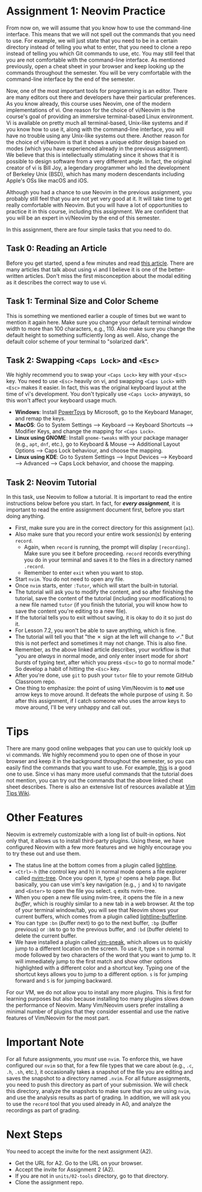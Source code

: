 # Assignment 1: Neovim Practice

From now on, we will assume that you know how to use the command-line interface. This means that we
will not spell out the commands that you need to use. For example, we will just state that you need
to be in a certain directory instead of telling you what to enter, that you need to clone a repo
instead of telling you which Git commands to use, etc. You may still feel that you are not
comfortable with the command-line interface. As mentioned previously, open a cheat sheet in your
browser and keep looking up the commands throughout the semester. You will be very comfortable with
the command-line interface by the end of the semester.

Now, one of the most important tools for programming is an editor. There are many editors out there
and developers have their particular preferences. As you know already, this course uses Neovim, one
of the modern implementations of vi. One reason for the choice of vi/Neovim is the course's goal of
providing an immersive terminal-based Linux environment. Vi is available on pretty much all
terminal-based, Unix-like systems and if you know how to use it, along with the command-line
interface, you will have no trouble using any Unix-like systems out there. Another reason for the
choice of vi/Neovim is that it shows a unique editor design based on modes (which you have
experienced already in the previous assignment). We believe that this is intellectually stimulating
since it shows that it is possible to design software from a very different angle. In fact, the
original creator of vi is Bill Joy, a legendary programmer who led the development of Berkeley Unix
(BSD), which has many modern descendants including Apple's OSs like macOS and iOS.

Although you had a chance to use Neovim in the previous assignment, you probably still feel that you
are not yet very good at it. It will take time to get really comfortable with Neovim. But you will
have a lot of opportunities to practice it in this course, including this assignment. We are
confident that you will be an expert in vi/Neovim by the end of this semester.

In this assignment, there are four simple tasks that you need to do.

## Task 0: Reading an Article

Before you get started, spend a few minutes and read [this
article](http://www.viemu.com/a-why-vi-vim.html). There are many articles that talk about using vi
and I believe it is one of the better-written articles. Don't miss the first misconception about the
modal editing as it describes the correct way to use vi.

## Task 1: Terminal Size and Color Scheme

This is something we mentioned earlier a couple of times but we want to mention it again here. Make
sure you change your default terminal window width to more than 100 characters, e.g., 110. Also make
sure you change the default height to something sufficiently long as well. Also, change the default
color scheme of your terminal to "solarized dark".

## Task 2: Swapping `<Caps Lock>` and `<Esc>`

We highly recommend you to swap your `<Caps Lock>` key with your `<Esc>` key. You need to use
`<Esc>` heavily on vi, and swapping `<Caps Lock>` with `<Esc>` makes it easier. In fact, this was
the original keyboard layout at the time of vi's development. You don't typically use `<Caps Lock>`
anyways, so this won't affect your keyboard usage much.

* **Windows**: Install [PowerToys](https://github.com/microsoft/PowerToys) by Microsoft, go to the
  Keyboard Manager, and remap the keys.
* **MacOS**: Go to System Settings --> Keyboard --> Keyboard Shortcuts --> Modifier Keys, and change
  the mapping for `<Caps Lock>`.
* **Linux using GNOME**: Install `gnome-tweaks` with your package manager (e.g., `apt`, `dnf`,
  etc.), go to Keyboard & Mouse --> Additional Layout Options --> Caps Lock behaviour, and choose
  the mapping.
* **Linux using KDE**: Go to System Settings --> Input Devices --> Keyboard --> Advanced --> Caps
  Lock behavior, and choose the mapping.

## Task 2: Neovim Tutorial

In this task, use Neovim to follow a tutorial. It is important to read the entire instructions below
before you start. In fact, for ***every assignment***, it is important to read the entire assignment
document first, before you start doing anything.

* First, make sure you are in the correct directory for this assignment (`a1`).
* Also make sure that you record your entire work session(s) by entering `record`.
    * Again, when `record` is running, the prompt will display `[recording]`. Make sure you see it
      before proceeding. `record` records everything you do in your terminal and saves it to the
      files in a directory named `.record`.
    * Remember to enter `exit` when you want to stop.
* Start `nvim`. You do not need to open any file.
* Once `nvim` starts, enter `:Tutor`, which will start the built-in tutorial.
* The tutorial will ask you to modify the content, and so after finishing the tutorial, save the
  content of the tutorial (including your modifications) to a new file named `tutor` (if you finish
  the tutorial, you will know how to save the content you're editing to a new file).
* If the tutorial tells you to exit without saving, it is okay to do it so just do it.
* For Lesson 7.2, you won't be able to save anything, which is fine.
* The tutorial will tell you that "the ✗ sign at the left will change to ✓." But this is not perfect
  and sometimes it may not change. This is also fine.
* Remember, as the above linked article describes, your workflow is that "you are *always* in normal
  mode, and only enter insert mode for *short bursts* of typing text, after which you press `<Esc>`
  to go to normal mode." So develop a habit of hitting the `<Esc>` key.
* After you're done, use `git` to push your `tutor` file to your remote GitHub Classroom repo.
* One thing to emphasize: the point of using Vim/Neovim is to ***not*** use arrow keys to move
  around. It defeats the whole purpose of using it. So after this assignment, if I catch someone who
  uses the arrow keys to move around, I'll be very unhappy and call out.

# Tips

There are many good online webpages that you can use to quickly look up vi commands. We highly
recommend you to open one of those in your browser and keep it in the background throughout the
semester, so you can easily find the commands that you want to use. For example,
[this](https://vim.rtorr.com) is a good one to use. Since vi has many more useful commands that the
tutorial does not mention, you can try out the commands that the above linked cheat sheet describes.
There is also an extensive list of resources available at [Vim Tips
Wiki](https://vim.fandom.com/wiki/Vim_documentation).

# Other Features

Neovim is extremely customizable with a long list of built-in options. Not only that, it allows us
to install third-party plugins. Using these, we have configured Neovim with a few more features and
we highly encourage you to try these out and use them.

* The status line at the bottom comes from a plugin called
  [lightline](https://github.com/itchyny/lightline.vim).
* `<Ctrl>-h` (the control key and h) in normal mode opens a file explorer called
  [nvim-tree](https://github.com/nvim-tree/nvim-tree.lua). Once you open it, type `g?` opens a help
  page. But basically, you can use vim's key navigation (e.g., `j` and `k`) to navigate and
  `<Enter>` to open the file you select. `q` exits nvim-tree.
* When you open a new file using nvim-tree, it opens the file in a new *buffer*, which is roughly
  similar to a new tab in a web browser. At the top of your terminal window/tab, you will see that
  Neovim shows your current buffers, which comes from a plugin called
  [lightline-bufferline](https://github.com/mengelbrecht/lightline-bufferline).
* You can type `:bn` (*b*uffer *n*ext) to go to the next buffer, `:bp` (*b*uffer *p*revious) or
  `:bN` to go to the previous buffer, and `:bd` (*b*uffer *d*elete) to delete the current buffer.
* We have installed a plugin called [vim-sneak](https://github.com/justinmk/vim-sneak), which allows
  us to quickly jump to a different location on the screen. To use it, type `s` in normal mode
  followed by two characters of the word that you want to jump to. It will immediately jump to the
  first match and show other options highlighted with a different color and a shortcut key. Typing
  one of the shortcut keys allows you to jump to a different option. `s` is for jumping forward and
  `S` is for jumping backward.

For our VM, we do not allow you to install any more plugins. This is first for learning purposes but
also because installing too many plugins slows down the performance of Neovim. Many Vim/Neovim users
prefer installing a minimal number of plugins that they consider essential and use the native
features of Vim/Neovim for the most part.

# Important Note

For all future assignments, you *must* use `nvim`. To enforce this, we have configured our `nvim` so
that, for a few file types that we care about (e.g., `.c`, `.h`, `.sh`, etc.), it occasionally takes
a snapshot of the file you are editing and saves the snapshot to a directory named `.nvim`. For all
future assignments, you need to push this directory as part of your submission. We will check this
directory, analyze the snapshots to make sure that you are using `nvim`, and use the analysis
results as part of grading. In addition, we will ask you to use the `record` tool that you used
already in A0, and analyze the recordings as part of grading.

# Next Steps

You need to accept the invite for the next assignment (A2).

* Get the URL for A2. Go to the URL on your browser.
* Accept the invite for Assignment 2 (A2).
* If you are not in `units/02-tools` directory, go to that directory.
* Clone the assignment repo.
